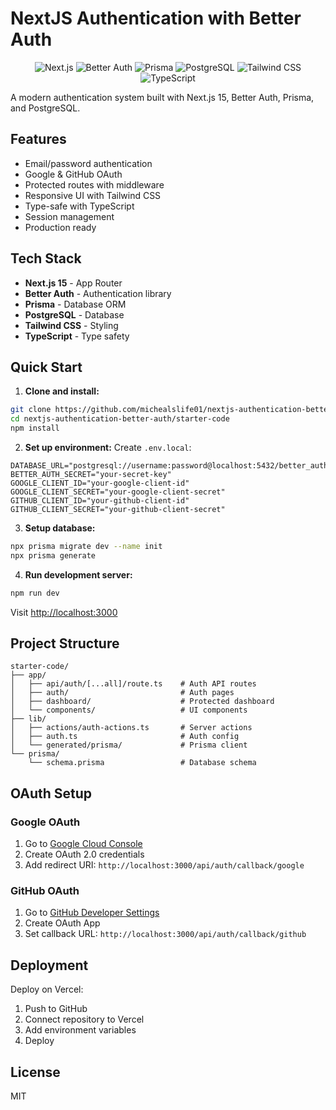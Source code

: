 # NextJS Authentication with Better Auth

<div align="center">
  <div>
    <img src="https://img.shields.io/badge/-Next.js-000000?style=for-the-badge&logo=next.js&logoColor=white" alt="Next.js" />
    <img src="https://img.shields.io/badge/-Better%20Auth-00D4AA?style=for-the-badge&logo=better-auth&logoColor=white" alt="Better Auth" />
    <img src="https://img.shields.io/badge/-Prisma-2D3748?style=for-the-badge&logo=prisma&logoColor=white" alt="Prisma" />
    <img src="https://img.shields.io/badge/-PostgreSQL-336791?style=for-the-badge&logo=postgresql&logoColor=white" alt="PostgreSQL" />
    <img src="https://img.shields.io/badge/-TailwindCSS-06B6D4?style=for-the-badge&logo=tailwindcss&logoColor=white" alt="Tailwind CSS" />
    <img src="https://img.shields.io/badge/-TypeScript-3178C6?style=for-the-badge&logo=typescript&logoColor=white" alt="TypeScript" />
  </div>
</div>

A modern authentication system built with Next.js 15, Better Auth, Prisma, and PostgreSQL.

## Features

- Email/password authentication
- Google & GitHub OAuth
- Protected routes with middleware
- Responsive UI with Tailwind CSS
- Type-safe with TypeScript
- Session management
- Production ready

## Tech Stack

- **Next.js 15** - App Router
- **Better Auth** - Authentication library
- **Prisma** - Database ORM
- **PostgreSQL** - Database
- **Tailwind CSS** - Styling
- **TypeScript** - Type safety

## Quick Start

1. **Clone and install:**
```bash
git clone https://github.com/michealslife01/nextjs-authentication-better-auth.git
cd nextjs-authentication-better-auth/starter-code
npm install
```

2. **Set up environment:**
Create `.env.local`:
```env
DATABASE_URL="postgresql://username:password@localhost:5432/better_auth_db"
BETTER_AUTH_SECRET="your-secret-key"
GOOGLE_CLIENT_ID="your-google-client-id"
GOOGLE_CLIENT_SECRET="your-google-client-secret"
GITHUB_CLIENT_ID="your-github-client-id"
GITHUB_CLIENT_SECRET="your-github-client-secret"
```

3. **Setup database:**
```bash
npx prisma migrate dev --name init
npx prisma generate
```

4. **Run development server:**
```bash
npm run dev
```

Visit [http://localhost:3000](http://localhost:3000)

## Project Structure

```
starter-code/
├── app/
│   ├── api/auth/[...all]/route.ts    # Auth API routes
│   ├── auth/                         # Auth pages
│   ├── dashboard/                    # Protected dashboard
│   └── components/                   # UI components
├── lib/
│   ├── actions/auth-actions.ts       # Server actions
│   ├── auth.ts                       # Auth config
│   └── generated/prisma/             # Prisma client
└── prisma/
    └── schema.prisma                 # Database schema
```

## OAuth Setup

### Google OAuth
1. Go to [Google Cloud Console](https://console.developers.google.com/)
2. Create OAuth 2.0 credentials
3. Add redirect URI: `http://localhost:3000/api/auth/callback/google`

### GitHub OAuth
1. Go to [GitHub Developer Settings](https://github.com/settings/developers)
2. Create OAuth App
3. Set callback URL: `http://localhost:3000/api/auth/callback/github`

## Deployment

Deploy on Vercel:
1. Push to GitHub
2. Connect repository to Vercel
3. Add environment variables
4. Deploy

## License

MIT